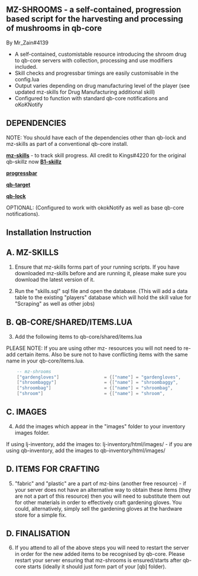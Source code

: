 ## MZ-SHROOMS - a self-contained, progression based script for the harvesting and processing of mushrooms in qb-core

By Mr_Zain#4139

- A self-contained, customistable resource introducing the shroom drug to qb-core servers with collection, processing and use modifiers included.
- Skill checks and progressbar timings are easily customisable in the config.lua
- Output varies depending on drug manufacturing level of the player (see updated mz-skills for Drug Manufacturing additional skill)
- Configured to function with standard qb-core notifications and oKoKNotify

## DEPENDENCIES

NOTE: You should have each of the dependencies other than qb-lock and mz-skills as part of a conventional qb-core install.

**[mz-skills](https://github.com/MrZainRP/mz-skills)** - to track skill progress. All credit to Kings#4220 for the original qb-skillz now **[B1-skillz](https://github.com/Burn-One-Studios/B1-skillz)**

**[progressbar](https://github.com/qbcore-framework/progressbar)**

**[qb-target](https://github.com/qbcore-framework/qb-target)**

**[qb-lock](https://github.com/Nathan-FiveM/qb-lock)**

OPTIONAL: (Configured to work with okokNotify as well as base qb-core notifications).

## Installation Instruction

## A. MZ-SKILLS

1. Ensure that mz-skills forms part of your running scripts. If you have downloaded mz-skills before and are running it, please make sure you download the latest version of it. 

2. Run the "skills.sql" sql file and open the database. (This will add a data table to the existing "players" database which will hold the skill value for "Scraping" as well as other jobs)

## B. QB-CORE/SHARED/ITEMS.LUA

3. Add the following items to qb-core/shared/items.lua 

PLEASE NOTE: If you are using other mz- resources you will not need to re-add certain items. Also be sure not to have conflicting items with the same name in your qb-core/items.lua.

```lua
	-- mz-shrooms
	["gardengloves"] 		 	 	 = {["name"] = "gardengloves",           		["label"] = "Gardening Gloves",	 		["weight"] = 500, 		["type"] = "item", 		["image"] = "gardengloves.png", 		["unique"] = false, 	["useable"] = false, 	["shouldClose"] = false,   ["combinable"] = nil,   ["description"] = "A sturdy set of gardening gloves, used to avoid harm when gardening."},
    ["shroombaggy"] 		 	 	 = {["name"] = "shroombaggy",           		["label"] = "Empty Bag", 				["weight"] = 100,		["type"] = "item", 		["image"] = "shroombaggy.png", 			["unique"] = false, 	["useable"] = false, 	["shouldClose"] = false,   ["combinable"] = nil,   ["description"] = "A small plastic bag, cheap and easy to store perishables temporarily."},
    ["shroombag"] 		 	 	 	 = {["name"] = "shroombag",           			["label"] = "Bag of Shrooms", 			["weight"] = 160,		["type"] = "item", 		["image"] = "bagofshrooms.png", 		["unique"] = false, 	["useable"] = true, 	["shouldClose"] = false,   ["combinable"] = nil,   ["description"] = "A small bag containing hallucinogenic mushrooms."},
    ["shroom"] 		 	 	 	 	 = {["name"] = "shroom",           				["label"] = "Mushroom", 				["weight"] = 40,		["type"] = "item", 		["image"] = "mushroom.png", 			["unique"] = false, 	["useable"] = false, 	["shouldClose"] = false,   ["combinable"] = nil,   ["description"] = "A strange looking mushroom, smells kind of funky?"},

```

## C. IMAGES

4. Add the images which appear in the "images" folder to your inventory images folder. 

If using lj-inventory, add the images to: lj-inventory/html/images/ - if you are using qb-inventory, add the images to qb-inventory/html/images/

## D. ITEMS FOR CRAFTING

5. "fabric" and "plastic" are a part of mz-bins (another free resource) - if your server does not have an alternative way to obtain these items (they are not a part of this resource) then you will need to substitute them out for other materials in order to effectively craft gardening gloves. You could, alternatively, simply sell the gardening gloves at the hardware store for a simple fix. 

## D. FINALISATION

6. If you attend to all of the above steps you will need to restart the server in order for the new added items to be recognised by qb-core. Please restart your server ensuring that mz-shrooms is ensured/starts after qb-core starts (ideally it should just form part of your [qb] folder).
